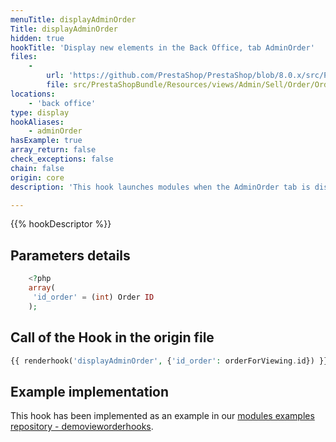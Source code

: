 ```yaml
---
menuTitle: displayAdminOrder
Title: displayAdminOrder
hidden: true
hookTitle: 'Display new elements in the Back Office, tab AdminOrder'
files:
    -
        url: 'https://github.com/PrestaShop/PrestaShop/blob/8.0.x/src/PrestaShopBundle/Resources/views/Admin/Sell/Order/Order/view.html.twig'
        file: src/PrestaShopBundle/Resources/views/Admin/Sell/Order/Order/view.html.twig
locations:
    - 'back office'
type: display
hookAliases:
    - adminOrder
hasExample: true
array_return: false
check_exceptions: false
chain: false
origin: core
description: 'This hook launches modules when the AdminOrder tab is displayed in the Back Office'

---
```


{{% hookDescriptor %}}

## Parameters details

```php
    <?php
    array(
     'id_order' = (int) Order ID
    );
```

## Call of the Hook in the origin file

```php
{{ renderhook('displayAdminOrder', {'id_order': orderForViewing.id}) }}
```

## Example implementation

This hook has been implemented as an example in our [modules examples repository - demovieworderhooks](https://github.com/PrestaShop/example-modules/tree/master/demovieworderhooks).
